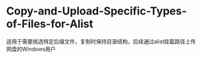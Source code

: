 # Copy-and-Upload-Specific-Types-of-Files-for-Alist
适用于需要挑选特定后缀文件，复制时保持目录结构，后续通过alist挂载路径上传网盘的Windows用户

